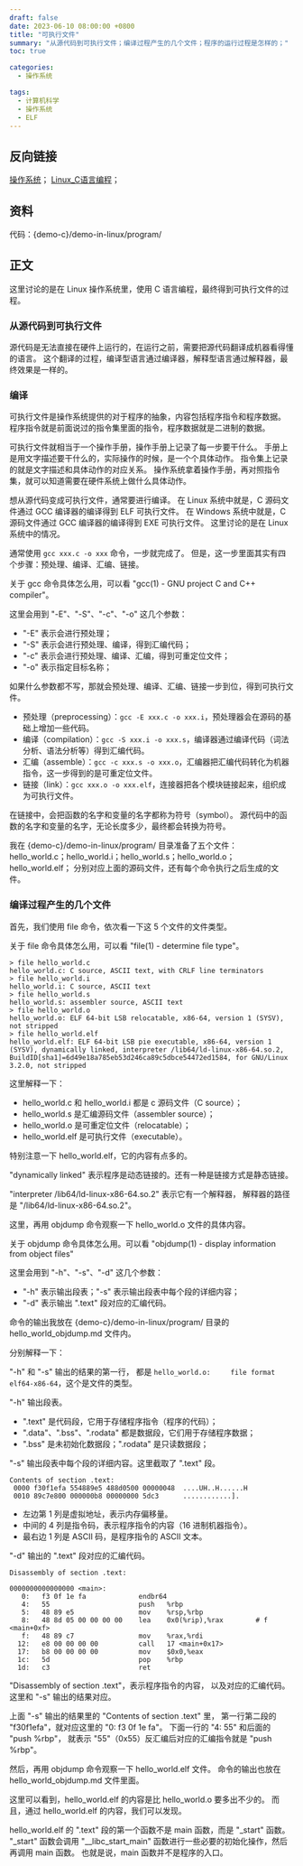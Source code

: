 ```yaml
---
draft: false
date: 2023-06-10 08:00:00 +0800
title: "可执行文件"
summary: "从源代码到可执行文件；编译过程产生的几个文件；程序的运行过程是怎样的；"
toc: true

categories:
  - 操作系统

tags:
  - 计算机科学
  - 操作系统
  - ELF
---
```


## 反向链接

[操作系统](/post/computer-science/operating-system/操作系统)；
[Linux_C语言编程](/post/computer-science/program/Linux_C语言编程)；

## 资料

代码：{demo-c}/demo-in-linux/program/

## 正文

这里讨论的是在 Linux 操作系统里，使用 C 语言编程，最终得到可执行文件的过程。

### 从源代码到可执行文件

源代码是无法直接在硬件上运行的，在运行之前，需要把源代码翻译成机器看得懂的语言。
这个翻译的过程，编译型语言通过编译器，解释型语言通过解释器，最终效果是一样的。

### 编译

可执行文件是操作系统提供的对于程序的抽象，内容包括程序指令和程序数据。
程序指令就是前面说过的指令集里面的指令，程序数据就是二进制的数据。

可执行文件就相当于一个操作手册，操作手册上记录了每一步要干什么。
手册上是用文字描述要干什么的，实际操作的时候，是一个个具体动作。
指令集上记录的就是文字描述和具体动作的对应关系。
操作系统拿着操作手册，再对照指令集，就可以知道需要在硬件系统上做什么具体动作。

想从源代码变成可执行文件，通常要进行编译。
在 Linux 系统中就是，C 源码文件通过 GCC 编译器的编译得到 ELF 可执行文件。
在 Windows 系统中就是，C 源码文件通过 GCC 编译器的编译得到 EXE 可执行文件。
这里讨论的是在 Linux 系统中的情况。

通常使用 `gcc xxx.c -o xxx` 命令，一步就完成了。
但是，这一步里面其实有四个步骤：预处理、编译、汇编、链接。

关于 gcc 命令具体怎么用，可以看 "gcc(1) - GNU project C and C++ compiler"。

这里会用到 "-E"、"-S"、"-c"、"-o" 这几个参数：

- "-E" 表示会进行预处理；
- "-S" 表示会进行预处理、编译，得到汇编代码；
- "-c" 表示会进行预处理、编译、汇编，得到可重定位文件；
- "-o" 表示指定目标名称；

如果什么参数都不写，那就会预处理、编译、汇编、链接一步到位，得到可执行文件。

- 预处理（preprocessing）：`gcc -E xxx.c -o xxx.i`，预处理器会在源码的基础上增加一些代码。
- 编译（compilation）：`gcc -S xxx.i -o xxx.s`，编译器通过编译代码（词法分析、语法分析等）得到汇编代码。
- 汇编（assemble）：`gcc -c xxx.s -o xxx.o`，汇编器把汇编代码转化为机器指令，这一步得到的是可重定位文件。
- 链接（link）：`gcc xxx.o -o xxx.elf`，连接器把各个模块链接起来，组织成为可执行文件。

在链接中，会把函数的名字和变量的名字都称为符号（symbol）。
源代码中的函数的名字和变量的名字，无论长度多少，最终都会转换为符号。

我在 {demo-c}/demo-in-linux/program/ 目录准备了五个文件：
hello_world.c；hello_world.i；hello_world.s；hello_world.o；hello_world.elf；
分别对应上面的源码文件，还有每个命令执行之后生成的文件。

### 编译过程产生的几个文件

首先，我们使用 file 命令，依次看一下这 5 个文件的文件类型。

关于 file 命令具体怎么用，可以看 "file(1) - determine file type"。

```text
> file hello_world.c
hello_world.c: C source, ASCII text, with CRLF line terminators
> file hello_world.i
hello_world.i: C source, ASCII text
> file hello_world.s
hello_world.s: assembler source, ASCII text
> file hello_world.o
hello_world.o: ELF 64-bit LSB relocatable, x86-64, version 1 (SYSV), not stripped
> file hello_world.elf
hello_world.elf: ELF 64-bit LSB pie executable, x86-64, version 1 (SYSV), dynamically linked, interpreter /lib64/ld-linux-x86-64.so.2, BuildID[sha1]=6d49e18a785eb53d246ca89c5dbce54472ed1584, for GNU/Linux 3.2.0, not stripped
```

这里解释一下：

- hello_world.c 和 hello_world.i 都是 c 源码文件（C source）；
- hello_world.s 是汇编源码文件（assembler source）；
- hello_world.o 是可重定位文件（relocatable）；
- hello_world.elf 是可执行文件（executable）。

特别注意一下 hello_world.elf，它的内容有点多的。

"dynamically linked" 表示程序是动态链接的。还有一种是链接方式是静态链接。

"interpreter /lib64/ld-linux-x86-64.so.2" 表示它有一个解释器，
解释器的路径是 "/lib64/ld-linux-x86-64.so.2"。

这里，再用 objdump 命令观察一下 hello_world.o 文件的具体内容。

关于 objdump 命令具体怎么用。可以看 "objdump(1) - display information from object files"

这里会用到 "-h"、"-s"、"-d" 这几个参数：

- "-h" 表示输出段表；"-s" 表示输出段表中每个段的详细内容；
- "-d" 表示输出 ".text" 段对应的汇编代码。

命令的输出我放在 {demo-c}/demo-in-linux/program/ 目录的 hello_world_objdump.md 文件内。

分别解释一下：

"-h" 和 "-s" 输出的结果的第一行，
都是 `hello_world.o:     file format elf64-x86-64`，这个是文件的类型。

"-h" 输出段表。

- ".text" 是代码段，它用于存储程序指令（程序的代码）；
- ".data"、".bss"、".rodata" 都是数据段，它们用于存储程序数据；
- ".bss" 是未初始化数据段；".rodata" 是只读数据段；

"-s" 输出段表中每个段的详细内容。这里截取了 ".text" 段。

```text
Contents of section .text:
 0000 f30f1efa 554889e5 488d0500 00000048  ....UH..H......H
 0010 89c7e800 000000b8 00000000 5dc3      ............].  
```

- 左边第 1 列是虚拟地址，表示内存偏移量。
- 中间的 4 列是指令码，表示程序指令的内容（16 进制机器指令）。
- 最右边 1 列是 ASCII 码，是程序指令的 ASCII 文本。

"-d" 输出的 ".text" 段对应的汇编代码。

```text
Disassembly of section .text:

0000000000000000 <main>:
   0:	f3 0f 1e fa          	endbr64 
   4:	55                   	push   %rbp
   5:	48 89 e5             	mov    %rsp,%rbp
   8:	48 8d 05 00 00 00 00 	lea    0x0(%rip),%rax        # f <main+0xf>
   f:	48 89 c7             	mov    %rax,%rdi
  12:	e8 00 00 00 00       	call   17 <main+0x17>
  17:	b8 00 00 00 00       	mov    $0x0,%eax
  1c:	5d                   	pop    %rbp
  1d:	c3                   	ret    
```

"Disassembly of section .text"，表示程序指令的内容，
以及对应的汇编代码。这里和 "-s" 输出的结果对应。

上面 "-s" 输出的结果里的 "Contents of section .text" 里，
第一行第二段的 "f30f1efa"，就对应这里的 "0:    f3 0f 1e fa"。
下面一行的 "4:    55" 和后面的 "push %rbp"，
就表示 "55"（0x55）反汇编后对应的汇编指令就是 "push %rbp"。

然后，再用 objdump 命令观察一下 hello_world.elf 文件。
命令的输出也放在 hello_world_objdump.md 文件里面。

这里可以看到，hello_world.elf 的内容是比 hello_world.o 要多出不少的。
而且，通过 hello_world.elf 的内容，我们可以发现。

hello_world.elf 的 ".text" 段的第一个函数不是 main 函数，而是 "_start" 函数。
"_start" 函数会调用 "__libc_start_main" 函数进行一些必要的初始化操作，然后再调用 main 函数。
也就是说，main 函数并不是程序的入口。
